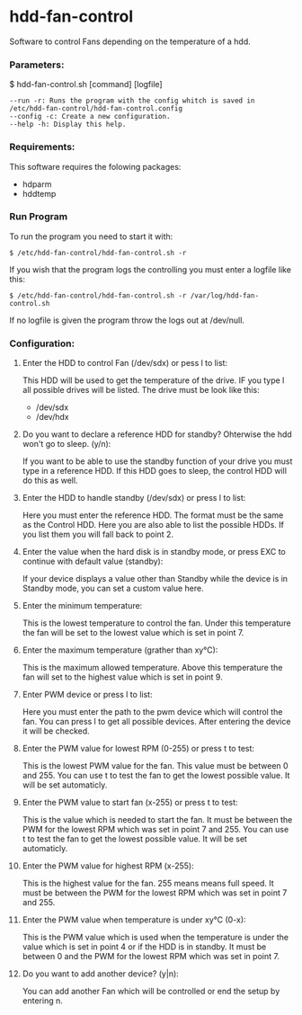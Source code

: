 hdd-fan-control
=================

Software to control Fans depending on the temperature of a hdd.


### Parameters:
$ hdd-fan-control.sh [command] [logfile]

    --run -r: Runs the program with the config whitch is saved in /etc/hdd-fan-control/hdd-fan-control.config
    --config -c: Create a new configuration.
    --help -h: Display this help.

### Requirements:
This software requires the folowing packages:
* hdparm
* hddtemp

### Run Program
To run the program you need to start it with:

    $ /etc/hdd-fan-control/hdd-fan-control.sh -r

If you wish that the program logs the controlling you must enter a logfile like this:

    $ /etc/hdd-fan-control/hdd-fan-control.sh -r /var/log/hdd-fan-control.sh

If no logfile is given the program throw the logs out at /dev/null.

### Configuration:
1. Enter the HDD to control Fan (/dev/sdx) or pess l to list:

    This HDD will be used to get the temperature of the drive. IF you type l all possible drives will be listed. The drive must be look like this:
    
    * /dev/sdx
    * /dev/hdx

2. Do you want to declare a reference HDD for standby? Ohterwise the hdd won't go to sleep. (y/n):

    If you want to be able to use the standby function of your drive you must type in a reference HDD. If this HDD goes to sleep, the control HDD will do this as well.

3. Enter the HDD to handle standby (/dev/sdx) or press l to list:

    Here you must enter the reference HDD. The format must be the same as the Control HDD. Here you are also able to list the possible HDDs. If you list them you will fall back to point 2.

4. Enter the value when the hard disk is in standby mode, or press EXC to continue with default value (standby):

    If your device displays a value other than Standby while the device is in Standby mode, you can set a custom value here.

5. Enter the minimum temperature:

    This is the lowest temperature to control the fan. Under this temperature the fan will be set to the lowest value which is set in point 7.

6. Enter the maximum temperature (grather than xy°C):

    This is the maximum allowed temperature. Above this temperature the fan will set to the highest value which is set in point 9.

7. Enter PWM device or press l to list:

    Here you must enter the path to the pwm device which will control the fan. You can press l to get all possible devices. After entering the device it will be checked.

8. Enter the PWM value for lowest RPM (0-255) or press t to test:

    This is the lowest PWM value for the fan. This value must be between 0 and 255. You can use t to test the fan to get the lowest possible value. It will be set automaticly.

9. Enter the PWM value to start fan (x-255) or press t to test:

    This is the value which is needed to start the fan. It must be between the PWM for the lowest RPM which was set in point 7 and 255. You can use t to test the fan to get the lowest possible value. It will be set automaticly.

10. Enter the PWM value for highest RPM (x-255):

    This is the highest value for the fan. 255 means means full speed. It must be between the PWM for the lowest RPM which was set in point 7 and 255.

11. Enter the PWM value when temperature is under xy°C (0-x):

    This is the PWM value which is used when the temperature is under the value which is set in point 4 or if the HDD is in standby. It must be between 0 and the PWM for the lowest RPM which was set in point 7.

12. Do you want to add another device? (y|n):

    You can add another Fan which will be controlled or end the setup by entering n.
